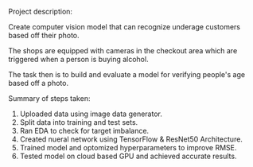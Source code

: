 Project description:

Create computer vision model that can recognize underage customers based off their photo.

The shops are equipped with cameras in the checkout area which are triggered when a person is buying alcohol.

The task then is to build and evaluate a model for verifying people's age based off a photo.

Summary of steps taken:

1. Uploaded data using image data generator.
2. Split data into training and test sets.
3. Ran EDA to check for target imbalance.
4. Created nueral network using TensorFlow & ResNet50 Architecture.
5. Trained model and optomized hyperparameters to improve RMSE.
6. Tested model on cloud based GPU and achieved accurate results.
